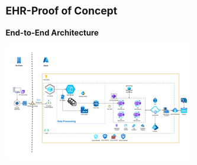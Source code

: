 # EHR-Proof of Concept
## End-to-End Architecture 
![](https://github.com/ryanninodizon/EHR-PoC/blob/main/arch/MainFlow.png)
